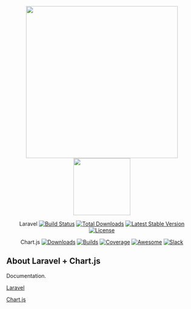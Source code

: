 <p align="center"><img src="https://res.cloudinary.com/dtfbvvkyp/image/upload/v1566331377/laravel-logolockup-cmyk-red.svg" width="400"><img src="https://www.chartjs.org/img/chartjs-logo.svg" width="150"></p>

<p align="center">
Laravel
<a href="https://travis-ci.org/laravel/framework"><img src="https://travis-ci.org/laravel/framework.svg" alt="Build Status"></a>
<a href="https://packagist.org/packages/laravel/framework"><img src="https://poser.pugx.org/laravel/framework/d/total.svg" alt="Total Downloads"></a>
<a href="https://packagist.org/packages/laravel/framework"><img src="https://poser.pugx.org/laravel/framework/v/stable.svg" alt="Latest Stable Version"></a>
<a href="https://packagist.org/packages/laravel/framework"><img src="https://poser.pugx.org/laravel/framework/license.svg" alt="License"></a>
</p>

<p align="center">
Chart.js
<a href="https://www.chartjs.org/docs/latest/getting-started/installation.html"><img src="https://img.shields.io/github/release/chartjs/Chart.js.svg?style=flat-square&maxAge=600" alt="Downloads"></a>
    <a href="https://travis-ci.org/chartjs/Chart.js"><img src="https://img.shields.io/travis/chartjs/Chart.js.svg?style=flat-square&maxAge=600" alt="Builds"></a>
    <a href="https://coveralls.io/github/chartjs/Chart.js?branch=master"><img src="https://img.shields.io/coveralls/chartjs/Chart.js.svg?style=flat-square&maxAge=600" alt="Coverage"></a>
    <a href="https://github.com/chartjs/awesome"><img src="https://awesome.re/badge-flat2.svg" alt="Awesome"></a>
    <a href="https://chartjs-slack.herokuapp.com/"><img src="https://img.shields.io/badge/slack-chartjs-blue.svg?style=flat-square&maxAge=3600" alt="Slack"></a>
</p>

## About Laravel + Chart.js

Documentation.
<p><a href="https://laravel.com/">Laravel</a></p>
<p><a href="https://github.com/chartjs/Chart.js">Chart.js</a></p>
